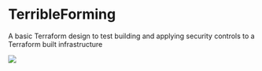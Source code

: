 # TerribleForming
A basic Terraform design to test building and applying security controls to a Terraform built infrastructure
<p><img src='//../Azure.jpg'></p>
